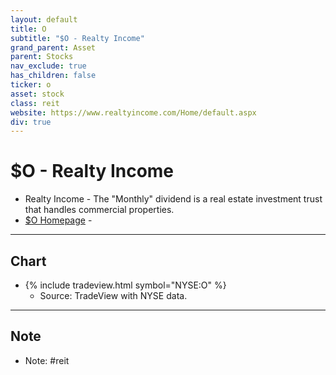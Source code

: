 ```yaml
---
layout: default
title: O
subtitle: "$O - Realty Income"
grand_parent: Asset
parent: Stocks
nav_exclude: true
has_children: false
ticker: o
asset: stock
class: reit
website: https://www.realtyincome.com/Home/default.aspx
div: true
---
```


# $O - Realty Income
- Realty Income - The "Monthly" dividend is a real estate investment trust that handles commercial properties. 
- [$O Homepage](https://www.realtyincome.com/Home/default.aspx) - 



* * *

## Chart
- {% include tradeview.html symbol="NYSE:O" %}
	- Source: TradeView with NYSE data.

* * *

## Note
- Note: #reit 

